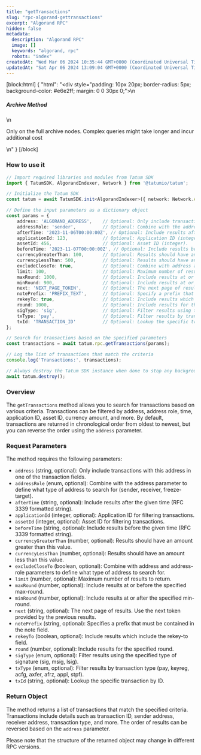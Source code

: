 ```yaml
---
title: "getTransactions"
slug: "rpc-algorand-gettransactions"
excerpt: "Algorand RPC"
hidden: false
metadata: 
  description: "Algorand RPC"
  image: []
  keywords: "algorand, rpc"
  robots: "index"
createdAt: "Wed Mar 06 2024 10:35:44 GMT+0000 (Coordinated Universal Time)"
updatedAt: "Sat Apr 06 2024 13:09:04 GMT+0000 (Coordinated Universal Time)"
---
```

[block:html]
{
  "html": "<div style=\"padding: 10px 20px; border-radius: 5px; background-color: #e6e2ff; margin: 0 0 30px 0;\">\n  <h5>Archive Method</h5>\n  <p>Only on the full archive nodes. Complex queries might take longer and incur additional cost</p>\n</div>"
}
[/block]


### How to use it

```typescript
// Import required libraries and modules from Tatum SDK
import { TatumSDK, AlgorandIndexer, Network } from '@tatumio/tatum';

// Initialize the Tatum SDK
const tatum = await TatumSDK.init<AlgorandIndexer>({ network: Network.ALGORAND_INDEXER });

// Define the input parameters as a dictionary object
const params = {
    address: 'ALGORAND_ADDRESS',    // Optional: Only include transactions with this address in one of the transaction fields (string).
    addressRole: 'sender',          // Optional: Combine with the address parameter to define what type of address to search for (enum: sender, receiver, freeze-target).
    afterTime: '2023-11-06T00:00:00Z', // Optional: Include results after the given time (RFC 3339 formatted string).
    applicationId: 123,             // Optional: Application ID (integer).
    assetId: 456,                   // Optional: Asset ID (integer).
    beforeTime: '2023-11-07T00:00:00Z', // Optional: Include results before the given time (RFC 3339 formatted string).
    currencyGreaterThan: 100,       // Optional: Results should have an amount greater than this value (number).
    currencyLessThan: 500,          // Optional: Results should have an amount less than this value (number).
    excludeCloseTo: true,           // Optional: Combine with address and address-role parameters to define what type of address to search for (boolean).
    limit: 100,                     // Optional: Maximum number of results to return (number).
    maxRound: 1000,                 // Optional: Include results at or before the specified max-round (number).
    minRound: 900,                  // Optional: Include results at or after the specified min-round (number).
    next: 'NEXT_PAGE_TOKEN',        // Optional: The next page of results. Use the next token provided by the previous results (string).
    notePrefix: 'PREFIX_TEXT',      // Optional: Specify a prefix that must be contained in the note field (string).
    rekeyTo: true,                  // Optional: Include results which include the rekey-to field (boolean).
    round: 1000,                    // Optional: Include results for the specified round (number).
    sigType: 'sig',                 // Optional: Filter results using the specified type of signature (enum: sig, msig, lsig).
    txType: 'pay',                  // Optional: Filter results by transaction type (enum: pay, keyreg, acfg, axfer, afrz, appl, stpf).
    txId: 'TRANSACTION_ID'          // Optional: Lookup the specific transaction by ID (string).
};

// Search for transactions based on the specified parameters
const transactions = await tatum.rpc.getTransactions(params);

// Log the list of transactions that match the criteria
console.log('Transactions:', transactions);

// Always destroy the Tatum SDK instance when done to stop any background processes
await tatum.destroy();
```

### Overview

The `getTransactions` method allows you to search for transactions based on various criteria. Transactions can be filtered by address, address role, time, application ID, asset ID, currency amount, and more. By default, transactions are returned in chronological order from oldest to newest, but you can reverse the order using the `address` parameter.

### Request Parameters

The method requires the following parameters:

- `address` (string, optional): Only include transactions with this address in one of the transaction fields.
- `addressRole` (enum, optional): Combine with the address parameter to define what type of address to search for (sender, receiver, freeze-target).
- `afterTime` (string, optional): Include results after the given time (RFC 3339 formatted string).
- `applicationId` (integer, optional): Application ID for filtering transactions.
- `assetId` (integer, optional): Asset ID for filtering transactions.
- `beforeTime` (string, optional): Include results before the given time (RFC 3339 formatted string).
- `currencyGreaterThan` (number, optional): Results should have an amount greater than this value.
- `currencyLessThan` (number, optional): Results should have an amount less than this value.
- `excludeCloseTo` (boolean, optional): Combine with address and address-role parameters to define what type of address to search for.
- `limit` (number, optional): Maximum number of results to return.
- `maxRound` (number, optional): Include results at or before the specified max-round.
- `minRound` (number, optional): Include results at or after the specified min-round.
- `next` (string, optional): The next page of results. Use the next token provided by the previous results.
- `notePrefix` (string, optional): Specifies a prefix that must be contained in the note field.
- `rekeyTo` (boolean, optional): Include results which include the rekey-to field.
- `round` (number, optional): Include results for the specified round.
- `sigType` (enum, optional): Filter results using the specified type of signature (sig, msig, lsig).
- `txType` (enum, optional): Filter results by transaction type (pay, keyreg, acfg, axfer, afrz, appl, stpf).
- `txId` (string, optional): Lookup the specific transaction by ID.

### Return Object

The method returns a list of transactions that match the specified criteria. Transactions include details such as transaction ID, sender address, receiver address, transaction type, and more. The order of results can be reversed based on the `address` parameter.

Please note that the structure of the returned object may change in different RPC versions.
